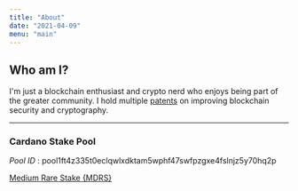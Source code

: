 ```yaml
---
title: "About"
date: "2021-04-09"
menu: "main"
---
```


## Who am I?

I'm just a blockchain enthusiast and crypto nerd who enjoys being part of the greater community. I hold multiple [patents](https://patents.google.com/?inventor=Derek+Chamorro) on improving blockchain security and cryptography.

---

### Cardano Stake Pool

*Pool ID* : pool1ft4z335t0eclqwlxdktam5wphf47swfpzgxe4fslnjz5y70hq2p

[Medium Rare Stake {MDRS}](https://adapools.org/pool/4aea28c68b7e71f03be66d97ddd1c1ba6be83921120d9aa61f9c8542)
